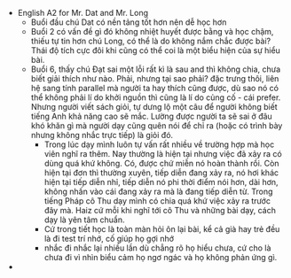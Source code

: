 - English A2 for Mr. Dat and Mr. Long
	- Buổi đầu chú Dat có nền tảng tốt hơn nên dễ học hơn
	- Buổi 2 có vấn đề gì đó không nhiệt huyết được bằng và học chậm, thiếu tự tin hơn chú Long, có thể là do không nắm chắc được bài? Thái độ tích cực đôi khi cũng có thể coi là một biểu hiện của sự hiểu bài.
	- Buổi 6, thấy chú Đạt sai một lỗi rất kì là sau and thì không chia, chưa biết giải thích như nào. Phải, nhưng tại sao phải? đặc trưng thôi, liên hệ sang tính parallel mà người ta hay thích cũng được, dù sao nó có thể không phải lí do khởi nguồn thì cũng là lí do củng cố - cái prefer. Nhưng người viết sách giỏi, tự dưng lộ một câu để người không biết tiếng Anh khả năng cao sẽ mắc. Lường được người ta sẽ sai ở đâu khó khăn gì mà người dạy cũng quên nói để chỉ ra (hoặc có trình bày nhưng không nhắc trực tiếp) là giỏi đó.
		- Trong lúc dạy mình luôn tự vấn rất nhiều về trường hợp mà học viên nghĩ ra thêm. Nay thường là hiện tại nhưng việc đã xảy ra có dùng quá khứ không. Có, được chứ miễn nó hoàn thành rồi. Còn hiện tại đơn thì thường xuyên, tiếp diễn đang xảy ra, nó hơi khác hiện tại tiếp diễn nhỉ, tiếp diễn nó phi thời điểm nói hơn, dài hơn, không nhấn vào cái đang xảy ra mà là đang tiếp diễn từ. Trong tiếng Pháp cô Thu dạy mình có chia quá khứ việc xảy ra trước đây mà. Haiz cứ mỗi khi nghĩ tới cô Thu và những bài dạy, cách dạy là yên tâm chuẩn.
		- Cứ trong tiết học là toàn màn hỏi ôn lại bài, kể cả già hay trẻ đều là đi test trí nhớ, cố giúp họ gợi nhớ
		- nhắc đi nhắc lại nhiều lần dù chẳng rõ họ hiểu chưa, cứ cho là chưa đi vì nhìn biểu cảm họ ngơ ngác và họ không phản ứng gì.
-